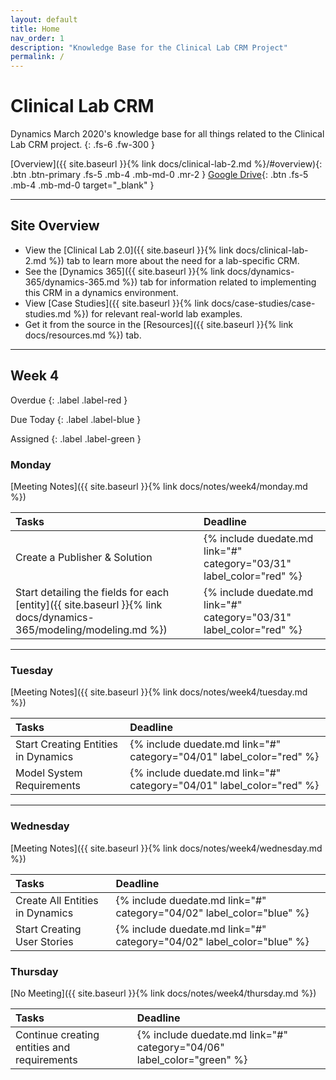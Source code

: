 ```yaml
---
layout: default
title: Home
nav_order: 1
description: "Knowledge Base for the Clinical Lab CRM Project"
permalink: /
---
```


# Clinical Lab CRM

Dynamics March 2020's knowledge base for all things related to the Clinical Lab CRM project.
{: .fs-6 .fw-300 }

[Overview]({{ site.baseurl }}{% link docs/clinical-lab-2.md %}/#overview){: .btn .btn-primary .fs-5 .mb-4 .mb-md-0 .mr-2 } [Google Drive](https://drive.google.com/open?id=1xDlI5coKriTfpO905Qem_bBsx48Ow1q5){: .btn .fs-5 .mb-4 .mb-md-0 target="_blank" }

---

## Site Overview

- View the [Clinical Lab 2.0]({{ site.baseurl }}{% link docs/clinical-lab-2.md %}) tab to learn more about the need for a lab-specific CRM.
- See the [Dynamics 365]({{ site.baseurl }}{% link docs/dynamics-365/dynamics-365.md %}) tab for information related to implementing this CRM in a dynamics environment.   
- View [Case Studies]({{ site.baseurl }}{% link docs/case-studies/case-studies.md %}) for relevant real-world lab examples. 
- Get it from the source in the [Resources]({{ site.baseurl }}{% link docs/resources.md %}) tab.

---

## Week 4 

Overdue
{: .label .label-red }

Due Today
{: .label .label-blue }

Assigned
{: .label .label-green }

### Monday

[Meeting Notes]({{ site.baseurl }}{% link docs/notes/week4/monday.md %})

| Tasks | Deadline |
|:-|:-|
| Create a Publisher & Solution | {% include duedate.md link="#" category="03/31" label_color="red" %} |
| Start detailing the fields for each [entity]({{ site.baseurl }}{% link docs/dynamics-365/modeling/modeling.md %}) | {% include duedate.md link="#" category="03/31" label_color="red" %} |

---

### Tuesday

[Meeting Notes]({{ site.baseurl }}{% link docs/notes/week4/tuesday.md %})

| Tasks                               | Deadline                                                              |
|:------------------------------------|:----------------------------------------------------------------------|
| Start Creating Entities in Dynamics | {% include duedate.md link="#" category="04/01" label_color="red" %} |
| Model System Requirements           | {% include duedate.md link="#" category="04/01" label_color="red" %} |

---

### Wednesday

[Meeting Notes]({{ site.baseurl }}{% link docs/notes/week4/wednesday.md %})

| Tasks                               | Deadline                                                               |
|:------------------------------------|:-----------------------------------------------------------------------|
| Create All Entities in Dynamics     | {% include duedate.md link="#" category="04/02" label_color="blue" %} |
| Start Creating User Stories         | {% include duedate.md link="#" category="04/02" label_color="blue" %} |

### Thursday

[No Meeting]({{ site.baseurl }}{% link docs/notes/week4/thursday.md %})

| Tasks                                       | Deadline                                                               |
|:--------------------------------------------|:-----------------------------------------------------------------------|
| Continue creating entities and requirements | {% include duedate.md link="#" category="04/06" label_color="green" %}  |
